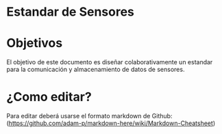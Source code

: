 Estandar de Sensores
====================

# Objetivos
El objetivo de este documento es diseñar colaborativamente un estandar para la comunicación y almacenamiento de datos de sensores.
# ¿Como editar?
Para editar deberá usarse el formato markdown de Github: (https://github.com/adam-p/markdown-here/wiki/Markdown-Cheatsheet)
